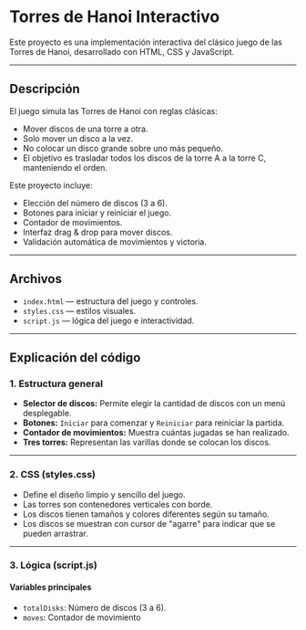 # Torres de Hanoi Interactivo

Este proyecto es una implementación interactiva del clásico juego de las Torres de Hanoi, desarrollado con HTML, CSS y JavaScript.

---

## Descripción

El juego simula las Torres de Hanoi con reglas clásicas:

- Mover discos de una torre a otra.
- Solo mover un disco a la vez.
- No colocar un disco grande sobre uno más pequeño.
- El objetivo es trasladar todos los discos de la torre A a la torre C, manteniendo el orden.

Este proyecto incluye:

- Elección del número de discos (3 a 6).
- Botones para iniciar y reiniciar el juego.
- Contador de movimientos.
- Interfaz drag & drop para mover discos.
- Validación automática de movimientos y victoria.

---

## Archivos

- `index.html` — estructura del juego y controles.
- `styles.css` — estilos visuales.
- `script.js` — lógica del juego e interactividad.

---

## Explicación del código

### 1. Estructura general

- **Selector de discos:** Permite elegir la cantidad de discos con un menú desplegable.
- **Botones:** `Iniciar` para comenzar y `Reiniciar` para reiniciar la partida.
- **Contador de movimientos:** Muestra cuántas jugadas se han realizado.
- **Tres torres:** Representan las varillas donde se colocan los discos.

---

### 2. CSS (styles.css)

- Define el diseño limpio y sencillo del juego.
- Las torres son contenedores verticales con borde.
- Los discos tienen tamaños y colores diferentes según su tamaño.
- Los discos se muestran con cursor de "agarre" para indicar que se pueden arrastrar.

---

### 3. Lógica (script.js)

#### Variables principales

- `totalDisks`: Número de discos (3 a 6).
- `moves`: Contador de movimiento


